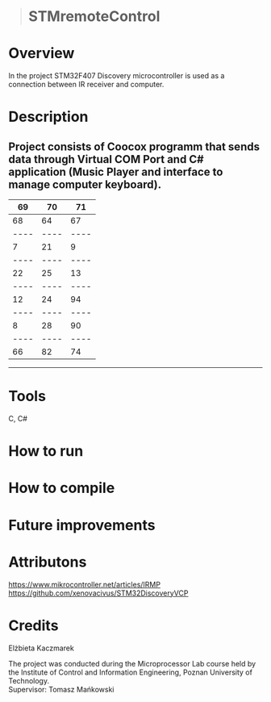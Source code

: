 ># STMremoteControl

# Overview
In the project STM32F407 Discovery microcontroller is used as a connection between IR receiver and computer.

# Description
Project consists of Coocox programm that sends data through Virtual COM Port and C# application (Music Player and interface to manage computer keyboard).
----------------
| 69 | 70 | 71 |
|----|----|----|
| 68 | 64 | 67 |
|----|----|----|
|  7 | 21 |  9 |
|----|----|----|
| 22 | 25 | 13 |
|----|----|----|
| 12 | 24 | 94 |
|----|----|----|
|  8 | 28 | 90 |
|----|----|----|
| 66 | 82 | 74 |
----------------
# Tools
C, C#

# How to run

# How to compile

# Future improvements


# Attributons
https://www.mikrocontroller.net/articles/IRMP <br />
https://github.com/xenovacivus/STM32DiscoveryVCP

# Credits
Elżbieta Kaczmarek <br />

The project was conducted during the Microprocessor Lab course held by the Institute of Control and Information Engineering, Poznan University of Technology. <br />
Supervisor: Tomasz Mańkowski




